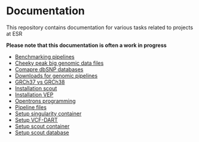 # Documentation

This repository contains documentation for various tasks related to projects at ESR

**Please note that this documentation is often a work in progress**

- [Benchmarking pipelines](benchmarking_pipelines.md)
- [Cheeky peak big genomic data files](cheeky_peek_big_genomic_data_files)
- [Comapre dbSNP databases](compare_dbSNP_databases)
- [Downloads for genomic pipelines](downloads_for_genomics_pipeline)
- [GRCh37 vs GRCh38](grch37_vs_grch38)
- [Installation scout](installation_scout)
- [Installation VEP](installation_vep)
- [Opentrons programming](opentrons_programming)
- [Pipeline files](pipeline_files)
- [Setup singularity container](setup-singularityContainer)
- [Setup VCF-DART](setup_VCF-DART)
- [Setup scout container](setup_scoutContainer)
- [Setup scout database](setup_scoutDatabase)
